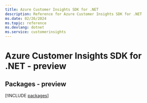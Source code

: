 ```yaml
---
title: Azure Customer Insights SDK for .NET
description: Reference for Azure Customer Insights SDK for .NET
ms.date: 02/26/2024
ms.topic: reference
ms.devlang: dotnet
ms.service: customerinsights
---
```

# Azure Customer Insights SDK for .NET - preview
## Packages - preview
[!INCLUDE [packages](customer-insights-index.md)]